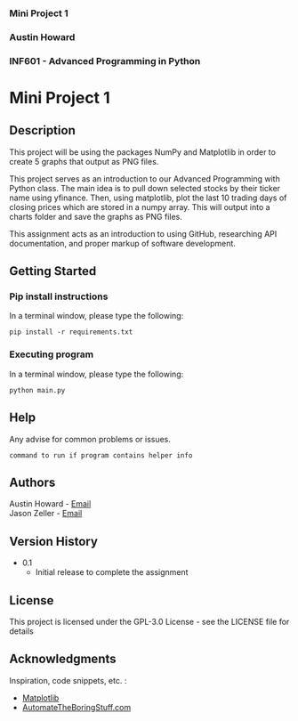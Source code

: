 ### Mini Project 1
### Austin Howard
### INF601 - Advanced Programming in Python

# Mini Project 1

## Description
This project will be using the packages NumPy and Matplotlib in order to create 5 graphs 
that output as PNG files.

This project serves as an introduction to our Advanced Programming with Python class.
The main idea is to pull down selected stocks by their ticker name using yfinance. Then, 
using matplotlib, plot the last 10 trading days of closing prices which are stored in a 
numpy array. This will output into a charts folder and save the graphs as PNG files.

This assignment acts as an introduction to using GitHub, researching API documentation, and 
proper markup of software development.

## Getting Started

### Pip install instructions
In a terminal window, please type the following:
```
pip install -r requirements.txt
```

### Executing program
In a terminal window, please type the following:
```
python main.py
```

## Help

Any advise for common problems or issues.
```
command to run if program contains helper info
```

## Authors

Austin Howard - [Email](A_Howard4@mail.fhsu.edu)  
Jason Zeller - [Email](jlzeller@fhsu.edu)

## Version History

* 0.1
    * Initial release to complete the assignment

## License

This project is licensed under the GPL-3.0 License - see the LICENSE file for details

## Acknowledgments
Inspiration, code snippets, etc. :
* [Matplotlib](https://matplotlib.org/stable/api/pyplot_summary.html)
* [AutomateTheBoringStuff.com](https://automatetheboringstuff.com/2e/chapter9/)